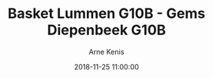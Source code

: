 ---
layout: album
title: Basket Lummen G10B - Gems Diepenbeek G10B
description: Competitie wedstrijd tussen Basket Lummen G10B en Gems Diepenbeek G10B.
date: 2018-11-25 11:00:00
cover: /albums/2018-11-25-Basket-Lummen-G10B-Gems-Diepenbeek-G10B/thumbnails/20181125-9.JPG
author: Arne Kenis
pagination: 
  enabled: true
  images: true
  imageLayout: image
  itemsPerPage: 64
---